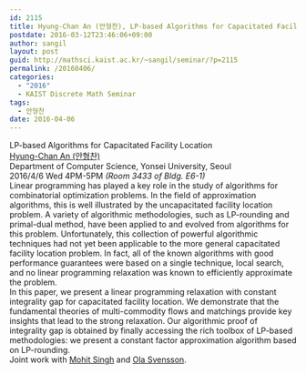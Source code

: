 ```yaml
---
id: 2115
title: Hyung-Chan An (안형찬), LP-based Algorithms for Capacitated Facility Location
postdate: 2016-03-12T23:46:06+09:00
author: sangil
layout: post
guid: http://mathsci.kaist.ac.kr/~sangil/seminar/?p=2115
permalink: /20160406/
categories:
  - "2016"
  - KAIST Discrete Math Seminar
tags:
  - 안형찬
date: 2016-04-06
---
```

<div class="talk">
  LP-based Algorithms for Capacitated Facility Location
</div>

<div class="speaker">
  <a href="http://theory.epfl.ch/anhc/">Hyung-Chan An (안형찬)</a><br /> Department of Computer Science, Yonsei University, Seoul
</div>

<div class="date">
  2016/4/6 Wed 4PM-5PM <em>(Room 3433 of Bldg. E6-1)</em>
</div>

<div class="abstract">
  Linear programming has played a key role in the study of algorithms for combinatorial optimization problems. In the field of approximation algorithms, this is well illustrated by the uncapacitated facility location problem. A variety of algorithmic methodologies, such as LP-rounding and primal-dual method, have been applied to and evolved from algorithms for this problem. Unfortunately, this collection of powerful algorithmic techniques had not yet been applicable to the more general capacitated facility location problem. In fact, all of the known algorithms with good performance guarantees were based on a single technique, local search, and no linear programming relaxation was known to efficiently approximate the problem.<br /> In this paper, we present a linear programming relaxation with constant integrality gap for capacitated facility location. We demonstrate that the fundamental theories of multi-commodity flows and matchings provide key insights that lead to the strong relaxation. Our algorithmic proof of integrality gap is obtained by finally accessing the rich toolbox of LP-based methodologies: we present a constant factor approximation algorithm based on LP-rounding.<br /> Joint work with <a href="http://research.microsoft.com/en-us/um/people/mohits/">Mohit Singh</a> and <a href="http://theory.epfl.ch/osven/">Ola Svensson</a>.
</div>